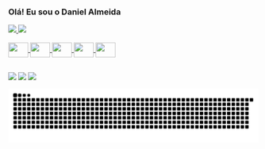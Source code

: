 ### Olá! Eu sou o Daniel Almeida

<div>
  <a href="https://github.com/dani2003g">
  <img height="180em" src="https://github-readme-stats.vercel.app/api?username=dani2003g&show_icons=true&theme=dark&include_all_commits=true&count_private=true"/>
  <img height="180em" src="https://github-readme-stats.vercel.app/api/top-langs/?username=dani2003g&layout=compact&langs_count=7&theme=dark"/>
</div>
 
<!-- Habilidades -->
  
<div style="display: inline_block"><br>
  <img align="center" height="30" width="40" src="https://cdn.jsdelivr.net/gh/devicons/devicon/icons/html5/html5-original.svg" />
  <img align="center" height="30" width="40" src="https://cdn.jsdelivr.net/gh/devicons/devicon/icons/css3/css3-original.svg">
  <img align="center" height="30" width="40" src="https://cdn.jsdelivr.net/gh/devicons/devicon/icons/javascript/javascript-original.svg">
  <img align="center" height="30" width="40" src="https://cdn.jsdelivr.net/gh/devicons/devicon/icons/mysql/mysql-original.svg">
  <img align="center" height="30" width="40" src="https://cdn.jsdelivr.net/gh/devicons/devicon/icons/java/java-original.svg">
</div>
  
##

<!-- Contato -->

<div>
  <!-- Instagram -->
  <a href="https://instagram.com/dani2003g" target="_blank"><img src="https://img.shields.io/badge/-Instagram-%23E4405F?style=for-the-badge&logo=instagram&logoColor=white" target="_blank"></a>
  <!-- Gmail -->
  <a href = "mailto:danielgoncalves456@gmail.com"><img src="https://img.shields.io/badge/Gmail-D14836?style=for-the-badge&logo=gmail&logoColor=white" target="_blank"></a>
  <!-- Linkendin -->
  <a href="https://www.linkedin.com/in/daniel-gonçalves-de-almeida-13a06b201/" target="_blank"><img src="https://img.shields.io/badge/-LinkedIn-%230077B5?style=for-the-badge&logo=linkedin&logoColor=white" target="_blank"></a> 
</div>

![Snake animation](https://github.com/dani2003g/dani2003g/blob/output/github-contribution-grid-snake.svg)
